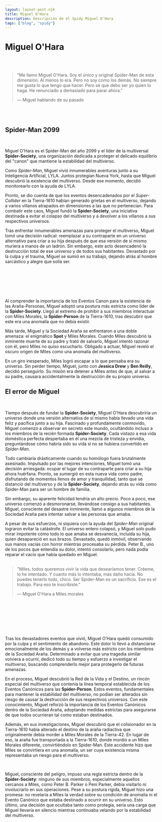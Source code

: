```yaml
---
layout: layout-post.njk
title: Miguel O'Hara
description: Descripción de el Spidy Miguel O'Hara
tags: ["blog", "spidy"]
---
```


# Miguel O'Hara
<br>
<br>
<div class="container p-3 border">

> "Me llamo Miguel O'Hara. Soy el único y original Spider-Man de esta dimensión. Al menos lo era. Pero no soy como los demás. No siempre me gusta lo que tengo que hacer. Pero sé que debo ser yo quien lo haga. He renunciado a demasiado para parar ahora."
>
>  ― Miguel hablando de su pasado

</div>
<br><br>

<div class="container">
 <section class="row">
   <article class= "col-lg-6">

## Spider-Man 2099
<br>

Miguel O'Hara es el Spider-Man del año 2099 y el líder de la multiversal **Spider-Society**, una organización dedicada a proteger el delicado equilibrio del "canon" que mantiene la estabilidad del multiverso.  

Como *Spider-Man*, Miguel vivió innumerables aventuras junto a su Inteligencia Artificial, LYLA. Juntos protegían Nueva York, hasta que Miguel descubrió la existencia del multiverso. Desde ese momento, decidió monitorearlo con la ayuda de LYLA.  

Pronto, se dio cuenta de que los eventos desencadenados por el *Super-Collider* en la Tierra-1610 habían generado grietas en el multiverso, dejando a varios villanos atrapados en dimensiones a las que no pertenecían. Para combatir este caos, Miguel fundó la **Spider-Society**, una iniciativa destinada a evitar el colapso del multiverso y a devolver a los villanos a sus respectivos universos.  

Tras enfrentar innumerables amenazas para proteger el multiverso, Miguel tomó una decisión radical: reemplazar a su contraparte en un universo alternativo para criar a su hija después de que esa versión de sí mismo muriera a manos de un ladrón. Sin embargo, este acto desencadenó la destrucción total de ese universo y de todos sus habitantes. Devastado por la culpa y el trauma, Miguel se sumió en su trabajo, dejando atrás al hombre sarcástico y alegre que solía ser.  



</article>

<article class="col-lg-6 p-3 d-none d-sm-block">
 <br><br><br><br>
   <img src="/img/miguel1.webp" alt=""  class="img-fluid"  >
  </article>            
  </section>              
</div>
<br>

Al comprender la importancia de los Eventos Canon para la existencia de las Araña-Personas, Miguel adoptó una postura más estricta como líder de la **Spider-Society**. Llegó al extremo de prohibir a sus miembros interactuar con Miles Morales, la **Spider-Person** de la Tierra-1610, tras descubrir que este era una anomalía que no debía existir.  

Más tarde, Miguel y la Sociedad Araña se enfrentaron a una doble amenaza: el enigmático **Spot** y Miles Morales. Cuando Miles descubrió la inminente muerte de su padre y trató de salvarlo, Miguel intentó razonar con él, pero Miles no quiso escucharlo. Obligado a actuar, Miguel reveló el oscuro origen de Miles como una anomalía del multiverso.  

En un giro inesperado, Miles logró escapar a lo que pensaba era su universo. Sin perder tiempo, Miguel, junto con **Jessica Drew** y **Ben Reilly**, decidió perseguirlo. Su misión era detener a Miles antes de que, al salvar a su padre, causara accidentalmente la destrucción de su propio universo.

## El error de Miguel
<br>

Tiempo después de fundar la **Spider-Society**, Miguel O'Hara descubriría un universo donde una versión alternativa de sí mismo había llevado una vida feliz y pacífica junto a su hija. Fascinado y profundamente conmovido, Miguel comenzó a observar en secreto este mundo, ocultándolo incluso a los miembros de la recién formada **Spider-Society**. Cada vistazo a esa vida doméstica perfecta despertaba en él una mezcla de tristeza y envidia, preguntándose cómo habría sido su vida si no se hubiera convertido en *Spider-Man*.  

Todo cambiaría drásticamente cuando su homólogo fuera brutalmente asesinado. Impulsado por las mejores intenciones, Miguel tomó una decisión arriesgada: ocupar el lugar de su contraparte para criar a su hija ahora huérfana. Pronto, se sumergió en esta nueva vida como padre, disfrutando de momentos llenos de amor y tranquilidad, tanto que se distanció del multiverso y de la **Spider-Society**, dejando atrás su vida como Spider-Man para ser un hombre de familia.  

Sin embargo, su aparente felicidad tendría un alto precio. Poco a poco, ese universo comenzó a desmoronarse, llevándose consigo a sus habitantes. Miguel, consciente del desastre inminente, llamó a algunos miembros de la Sociedad Araña para intentar salvar a las personas que amaba.  

A pesar de sus esfuerzos, ni siquiera con la ayuda del *Spider-Man* original lograron evitar la catástrofe. El universo entero colapsó, y Miguel solo pudo mirar impotente cómo todo lo que amaba se desvanecía, incluida su hija, quien desapareció en sus brazos. Devastado, quedó inmóvil, observando sus manos vacías con horror mientras procesaba su pérdida. Peter B., uno de los pocos que entendía su dolor, intentó consolarlo, pero nada podía reparar el vacío que había quedado en Miguel.
<br><br>

<div class="container p-3 border">

> "Miles, todos queremos vivir la vida que desearíamos tener. Créeme, lo he intentado. Y cuanto más lo intentaba, más daño hacía. No puedes tenerlo todo, chico. Ser Spider-Man es un sacrificio. Ese es el trabajo. Para eso te inscribiste."
>
> ― Miguel O'Hara a Miles morales

</div>
<br><br>

<div class="container">
 <section class="row">
 <article class="  col-lg-6 d-none d-sm-block" >
   <br><br>
   <img src="/img/miguel2.jpg" alt=""  class="img-fluid" >
  </article>
 <article class="col-lg-6 ">
<br><br>

Tras los devastadores eventos que vivió, Miguel O’Hara quedó consumido por la culpa y el sentimiento de abandono. Este dolor lo llevó a distanciarse emocionalmente de los demás y a volverse más estricto con los miembros de la Sociedad Araña. Determinado a evitar que una tragedia similar volviera a ocurrir, dedicó todo su tiempo y esfuerzo a investigar el multiverso, buscando comprenderlo mejor para protegerlo de futuras amenazas.  

En el proceso, Miguel descubrió la Red de la Vida y el Destino, un rincón especial del multiverso que contenía la línea temporal establecida de los Eventos Canónicos para las **Spider-Person**. Estos eventos, fundamentales para mantener la estabilidad del multiverso, no podían ser alterados sin riesgo de causar la destrucción de sus respectivos universos. Con este conocimiento, Miguel reforzó la importancia de los Eventos Canónicos dentro de la Sociedad Araña, adoptando medidas estrictas para asegurarse de que todos ocurrieran tal como estaban destinados.  

Además, en sus investigaciones, Miguel descubrió que el colisionador en la Tierra-1610 había alterado el destino de la araña radiactiva que originalmente debía morder a Miles Morales de la Tierra-42. En lugar de eso, la araña fue transportada a la Tierra-1610, donde mordió a un Miles Morales diferente, convirtiéndolo en Spider-Man. Este accidente hizo que Miles se convirtiera en una anomalía, un ser cuya existencia misma representaba un riesgo para el multiverso.  



</article>            
  </section>              
</div>
<br>

Miguel, consciente del peligro, impuso una regla estricta dentro de la **Spider-Society**: ninguno de sus miembros, especialmente aquellos cercanos a Miles, como Peter B. Parker o Peni Parker, debía visitarlo ni involucrarlo en sus operaciones. Pese a su postura rígida, Miguel hizo una promesa: no revelaría a Miles la verdad sobre su condición de anomalía ni el Evento Canónico que estaba destinado a ocurrir en su universo. Esto último, una decisión que ocultaba tanto como protegía, sería una carga que Miguel llevaría en silencio mientras continuaba velando por la estabilidad del multiverso.